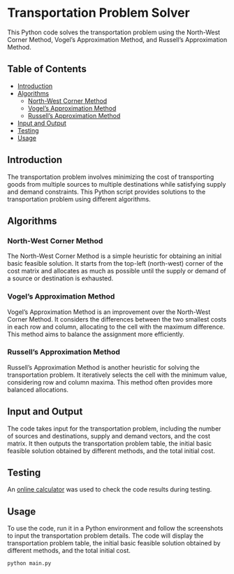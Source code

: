 # Transportation Problem Solver

This Python code solves the transportation problem using the North-West Corner Method, Vogel’s Approximation Method, and Russell’s Approximation Method.

## Table of Contents

- [Introduction](#introduction)
- [Algorithms](#algorithms)
  - [North-West Corner Method](#north-west-corner-method)
  - [Vogel’s Approximation Method](#vogels-approximation-method)
  - [Russell’s Approximation Method](#russels-approximation-method)
- [Input and Output](#input-and-output)
- [Testing](#testing)
- [Usage](#usage)

## Introduction

The transportation problem involves minimizing the cost of transporting goods from multiple sources to multiple destinations while satisfying supply and demand constraints. This Python script provides solutions to the transportation problem using different algorithms.

## Algorithms

### North-West Corner Method

The North-West Corner Method is a simple heuristic for obtaining an initial basic feasible solution. It starts from the top-left (north-west) corner of the cost matrix and allocates as much as possible until the supply or demand of a source or destination is exhausted.

### Vogel’s Approximation Method

Vogel’s Approximation Method is an improvement over the North-West Corner Method. It considers the differences between the two smallest costs in each row and column, allocating to the cell with the maximum difference. This method aims to balance the assignment more efficiently.

### Russell’s Approximation Method

Russell’s Approximation Method is another heuristic for solving the transportation problem. It iteratively selects the cell with the minimum value, considering row and column maxima. This method often provides more balanced allocations.

## Input and Output

The code takes input for the transportation problem, including the number of sources and destinations, supply and demand vectors, and the cost matrix. It then outputs the transportation problem table, the initial basic feasible solution obtained by different methods, and the total initial cost.

## Testing

An [online calculator](https://cbom.atozmath.com/CBOM/Transportation.aspx?q=vam&q1=3%2c2%2c7%2c6%3b7%2c5%2c2%2c3%3b2%2c5%2c4%2c5%6050%2c60%2c25%6060%2c40%2c20%2c15%60S1%2cS2%2cS3%60D1%2cD2%2cD3%2cD4%60ram%60false%60false%60MIN%60false&do=1#PrevPart) was used to check the code results during testing.

## Usage

To use the code, run it in a Python environment and follow the screenshots to input the transportation problem details. The code will display the transportation problem table, the initial basic feasible solution obtained by different methods, and the total initial cost.

```bash
python main.py
